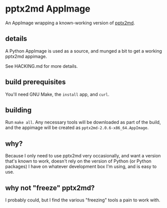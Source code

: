 
# pptx2md AppImage

An AppImage wrapping a known-working version of [pptx2md](https://github.com/ssine/pptx2md).

## details

A Python AppImage is used as a source, and munged a bit to get a working pptx2md appimage.

See HACKING.md for more details.

## build prerequisites

You'll need GNU Make, the `install` app, and `curl`.

## building

Run `make all`. Any necessary tools will be downloaded as part of the build, and the appimage
will be created as `pptx2md-2.0.6-x86_64.AppImage`.

## why?

Because I only need to use pptx2md very occasionally, and want a version that's known to work, doesn't
rely on the version of Python (or Python packages) I have on whatever development box I'm using, and is
easy to use.

## why not "freeze" pptx2md?

I probably could, but I find the various "freezing" tools a pain to work with. 


